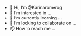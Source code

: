 - 👋 Hi, I’m @Karinaromerog
- 👀 I’m interested in ...
- 🌱 I’m currently learning ...
- 💞️ I’m looking to collaborate on ...
- 📫 How to reach me ...

<!---
Karinaromerog/Karinaromerog is a ✨ special ✨ repository because its `README.md` (this file) appears on your GitHub profile.
You can click the Preview link to take a look at your changes.
--->
